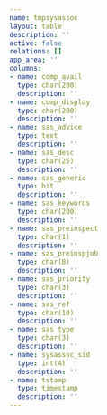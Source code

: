 ```yaml
---
name: tmpsysassoc
layout: table
description: ''
active: false
relations: []
app_area: ''
columns:
- name: comp_avail
  type: char(200)
  description: ''
- name: comp_display
  type: char(200)
  description: ''
- name: sas_advice
  type: text
  description: ''
- name: sas_desc
  type: char(25)
  description: ''
- name: sas_generic
  type: bit
  description: ''
- name: sas_keywords
  type: char(200)
  description: ''
- name: sas_preinspect
  type: char(1)
  description: ''
- name: sas_preinspjob
  type: char(8)
  description: ''
- name: sas_priority
  type: char(3)
  description: ''
- name: sas_ref
  type: char(10)
  description: ''
- name: sas_type
  type: char(3)
  description: ''
- name: sysassoc_sid
  type: int(4)
  description: ''
- name: tstamp
  type: timestamp
  description: ''
---
```


